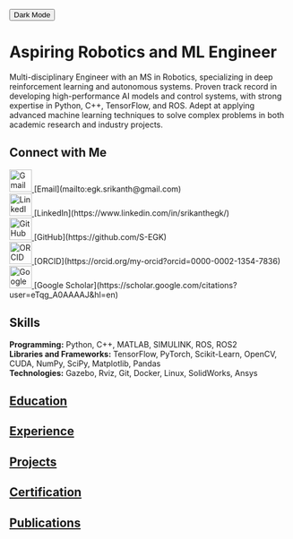 <button id="dark-mode-toggle">Dark Mode</button>
<link rel="stylesheet" href="/assets/css/custom.css">
<script src="/assets/js/dark-mode.js"></script>

# Aspiring Robotics and ML Engineer
Multi-disciplinary Engineer with an MS in Robotics, specializing in deep reinforcement learning and autonomous systems. Proven track record in developing high-performance AI models and control systems, with strong expertise in Python, C++, TensorFlow, and ROS. Adept at applying advanced machine learning techniques to solve complex problems in both academic research and industry projects.

## Connect with Me
<a href="mailto:egk.srikanth@gmail.com" target="_blank" rel="noreferrer">
    <img src="https://upload.wikimedia.org/wikipedia/commons/7/7e/Gmail_icon_%282020%29.svg" alt="Gmail" width="40" height="40" title="Gmail">
</a> [Email](mailto:egk.srikanth@gmail.com) <br>
<a href="https://www.linkedin.com/in/srikanthegk/" target="_blank" rel="noreferrer">
    <img src="https://raw.githubusercontent.com/rahuldkjain/github-profile-readme-generator/master/src/images/icons/Social/linked-in-alt.svg" alt="LinkedIn" width="40" height="40" title="LinkedIn">
</a> [LinkedIn](https://www.linkedin.com/in/srikanthegk/) <br>
<a href="https://github.com/S-EGK" target="_blank" rel="noreferrer">
    <img src="https://upload.wikimedia.org/wikipedia/commons/9/91/Octicons-mark-github.svg" alt="GitHub" width="40" height="40" title="GitHub">
</a> [GitHub](https://github.com/S-EGK) <br>
<a href="https://orcid.org/my-orcid?orcid=0000-0002-1354-7836" target="_blank" rel="noreferrer">
    <img src="https://upload.wikimedia.org/wikipedia/commons/0/06/ORCID_iD.svg" alt="ORCID" width="40" height="40" title="ORCID">
</a> [ORCID](https://orcid.org/my-orcid?orcid=0000-0002-1354-7836) <br>
<a href="https://scholar.google.com/citations?user=eTqg_A0AAAAJ&hl=en" target="_blank" rel="noreferrer">
    <img src="https://upload.wikimedia.org/wikipedia/commons/c/c7/Google_Scholar_logo.svg" alt="Google Scholar" width="40" height="40" title="Google Scholar">
</a> [Google Scholar](https://scholar.google.com/citations?user=eTqg_A0AAAAJ&hl=en)

## Skills
**Programming:** Python, C++, MATLAB, SIMULINK, ROS, ROS2 <br>
**Libraries and Frameworks:** TensorFlow, PyTorch, Scikit-Learn, OpenCV, CUDA, NumPy, SciPy, Matplotlib, Pandas <br>
**Technologies:** Gazebo, Rviz, Git, Docker, Linux, SolidWorks, Ansys

## [Education](Education.md) <br>
## [Experience](Experience.md) <br>
## [Projects](Projects.md)
## [Certification](Certifications.md)
## [Publications](Publications.md)
